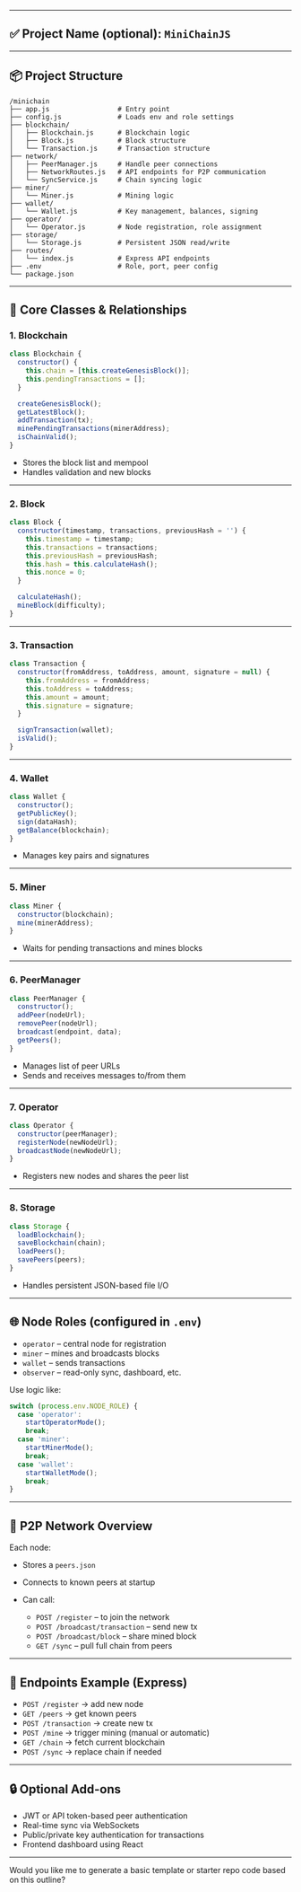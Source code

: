 
---

## ✅ Project Name (optional): `MiniChainJS`

---

## 📦 Project Structure

```
/minichain
├── app.js                 # Entry point
├── config.js              # Loads env and role settings
├── blockchain/
│   ├── Blockchain.js      # Blockchain logic
│   ├── Block.js           # Block structure
│   └── Transaction.js     # Transaction structure
├── network/
│   ├── PeerManager.js     # Handle peer connections
│   ├── NetworkRoutes.js   # API endpoints for P2P communication
│   └── SyncService.js     # Chain syncing logic
├── miner/
│   └── Miner.js           # Mining logic
├── wallet/
│   └── Wallet.js          # Key management, balances, signing
├── operator/
│   └── Operator.js        # Node registration, role assignment
├── storage/
│   └── Storage.js         # Persistent JSON read/write
├── routes/
│   └── index.js           # Express API endpoints
├── .env                   # Role, port, peer config
└── package.json
```

---

## 🧱 Core Classes & Relationships

### 1. **Blockchain**

```js
class Blockchain {
  constructor() {
    this.chain = [this.createGenesisBlock()];
    this.pendingTransactions = [];
  }

  createGenesisBlock();
  getLatestBlock();
  addTransaction(tx);
  minePendingTransactions(minerAddress);
  isChainValid();
}
```

* Stores the block list and mempool
* Handles validation and new blocks

---

### 2. **Block**

```js
class Block {
  constructor(timestamp, transactions, previousHash = '') {
    this.timestamp = timestamp;
    this.transactions = transactions;
    this.previousHash = previousHash;
    this.hash = this.calculateHash();
    this.nonce = 0;
  }

  calculateHash();
  mineBlock(difficulty);
}
```

---

### 3. **Transaction**

```js
class Transaction {
  constructor(fromAddress, toAddress, amount, signature = null) {
    this.fromAddress = fromAddress;
    this.toAddress = toAddress;
    this.amount = amount;
    this.signature = signature;
  }

  signTransaction(wallet);
  isValid();
}
```

---

### 4. **Wallet**

```js
class Wallet {
  constructor();
  getPublicKey();
  sign(dataHash);
  getBalance(blockchain);
}
```

* Manages key pairs and signatures

---

### 5. **Miner**

```js
class Miner {
  constructor(blockchain);
  mine(minerAddress);
}
```

* Waits for pending transactions and mines blocks

---

### 6. **PeerManager**

```js
class PeerManager {
  constructor();
  addPeer(nodeUrl);
  removePeer(nodeUrl);
  broadcast(endpoint, data);
  getPeers();
}
```

* Manages list of peer URLs
* Sends and receives messages to/from them

---

### 7. **Operator**

```js
class Operator {
  constructor(peerManager);
  registerNode(newNodeUrl);
  broadcastNode(newNodeUrl);
}
```

* Registers new nodes and shares the peer list

---

### 8. **Storage**

```js
class Storage {
  loadBlockchain();
  saveBlockchain(chain);
  loadPeers();
  savePeers(peers);
}
```

* Handles persistent JSON-based file I/O

---

## 🌐 Node Roles (configured in `.env`)

* `operator` – central node for registration
* `miner` – mines and broadcasts blocks
* `wallet` – sends transactions
* `observer` – read-only sync, dashboard, etc.

Use logic like:

```js
switch (process.env.NODE_ROLE) {
  case 'operator':
    startOperatorMode();
    break;
  case 'miner':
    startMinerMode();
    break;
  case 'wallet':
    startWalletMode();
    break;
}
```

---

## 🔌 P2P Network Overview

Each node:

* Stores a `peers.json`
* Connects to known peers at startup
* Can call:

  * `POST /register` – to join the network
  * `POST /broadcast/transaction` – send new tx
  * `POST /broadcast/block` – share mined block
  * `GET /sync` – pull full chain from peers

---

## 📡 Endpoints Example (Express)

* `POST /register` → add new node
* `GET /peers` → get known peers
* `POST /transaction` → create new tx
* `POST /mine` → trigger mining (manual or automatic)
* `GET /chain` → fetch current blockchain
* `POST /sync` → replace chain if needed

---

## 🔒 Optional Add-ons

* JWT or API token-based peer authentication
* Real-time sync via WebSockets
* Public/private key authentication for transactions
* Frontend dashboard using React

---

Would you like me to generate a basic template or starter repo code based on this outline?

